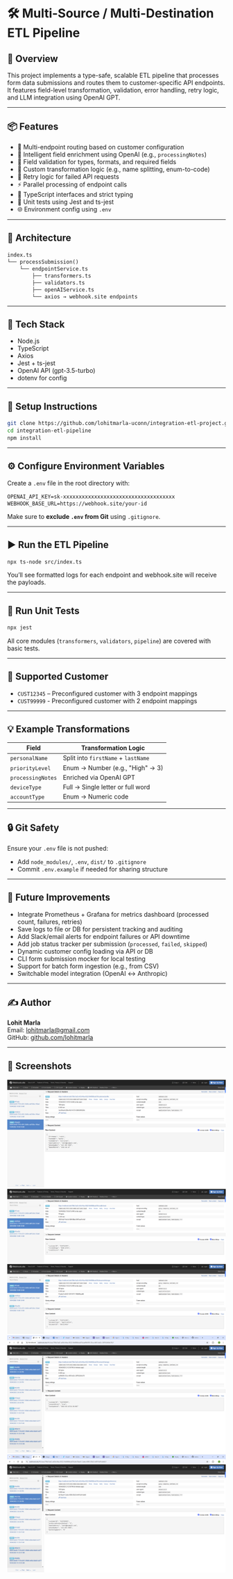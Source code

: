 # 🛠 Multi-Source / Multi-Destination ETL Pipeline

## 🚀 Overview

This project implements a type-safe, scalable ETL pipeline that processes form data submissions and routes them to customer-specific API endpoints. It features field-level transformation, validation, error handling, retry logic, and LLM integration using OpenAI GPT.

---

## 📦 Features

- 🔀 Multi-endpoint routing based on customer configuration
- 🧠 Intelligent field enrichment using OpenAI (e.g., `processingNotes`)
- 🧪 Field validation for types, formats, and required fields
- 🧰 Custom transformation logic (e.g., name splitting, enum-to-code)
- 🔁 Retry logic for failed API requests
- ⚡ Parallel processing of endpoint calls
- 📜 TypeScript interfaces and strict typing
- 🧪 Unit tests using Jest and ts-jest
- 🌐 Environment config using `.env`

---

## 🧱 Architecture

```
index.ts
└── processSubmission()
    └── endpointService.ts
        ├── transformers.ts
        ├── validators.ts
        ├── openAIService.ts
        └── axios → webhook.site endpoints
```

---

## 🧰 Tech Stack

- Node.js
- TypeScript
- Axios
- Jest + ts-jest
- OpenAI API (gpt-3.5-turbo)
- dotenv for config

---

## 📁 Setup Instructions

```bash
git clone https://github.com/lohitmarla-uconn/integration-etl-project.git
cd integration-etl-pipeline
npm install
```

---

## ⚙️ Configure Environment Variables

Create a `.env` file in the root directory with:

```env
OPENAI_API_KEY=sk-xxxxxxxxxxxxxxxxxxxxxxxxxxxxxxxxxxxx
WEBHOOK_BASE_URL=https://webhook.site/your-id
```

Make sure to **exclude `.env` from Git** using `.gitignore`.

---

## ▶️ Run the ETL Pipeline

```bash
npx ts-node src/index.ts
```

You’ll see formatted logs for each endpoint and webhook.site will receive the payloads.

---

## 🧪 Run Unit Tests

```bash
npx jest
```

All core modules (`transformers`, `validators`, `pipeline`) are covered with basic tests.

---

## 👥 Supported Customer

- `CUST12345` – Preconfigured customer with 3 endpoint mappings
- `CUST99999` - Preconfigured customer with 2 endpoint mappings

---

## 💡 Example Transformations

| Field             | Transformation Logic                      |
|------------------|-------------------------------------------|
| `personalName`    | Split into `firstName` + `lastName`      |
| `priorityLevel`   | Enum → Number (e.g., "High" → 3)         |
| `processingNotes` | Enriched via OpenAI GPT                  |
| `deviceType`      | Full → Single letter or full word        |
| `accountType`     | Enum → Numeric code                      |

---

## 🔒 Git Safety

Ensure your `.env` file is not pushed:
- Add `node_modules/`, `.env`, `dist/` to `.gitignore`
- Commit `.env.example` if needed for sharing structure

---

## 🔮 Future Improvements

- Integrate Prometheus + Grafana for metrics dashboard (processed count, failures, retries)
- Save logs to file or DB for persistent tracking and auditing
- Add Slack/email alerts for endpoint failures or API downtime
- Add job status tracker per submission (`processed`, `failed`, `skipped`)
- Dynamic customer config loading via API or DB
- CLI form submission mocker for local testing
- Support for batch form ingestion (e.g., from CSV)
- Switchable model integration (OpenAI ↔️ Anthropic)
---

## ✍️ Author

**Lohit Marla**  
Email: lohitmarla@gmail.com  
GitHub: [github.com/lohitmarla](https://github.com/lohitmarla)

---

## 📸 Screenshots 

![alt text](customer_profile.png)
![alt text](credit_check.png)
![alt text](document_storage.png)
![alt text](consent_manage.png) 
![alt text](communication_preference.png)
